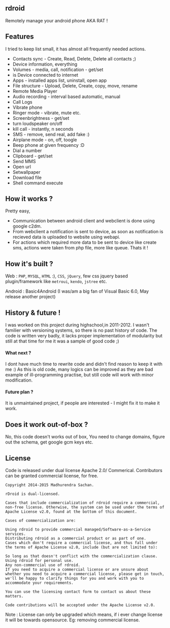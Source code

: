 ## rdroid

Remotely manage your android phone AKA RAT !


## Features 
I tried to keep list small, it has almost all frequently needed actions.
- Contacts sync - Create, Read, Delete, Delete all contacts ;)
- Device information, everything
- Volumes - media, call, notification - get/set
- is Device connected to internet
- Apps - installed apps list, uninstall, open app
- File structure - Upload, Delete, Create, copy, move, rename
- Remote Media Player
- Audio recording - interval based automatic, manual
- Call Logs
- Vibrate phone
- Ringer mode - vibrate, mute etc.
- Screenbrightness - get/set
- turn loudspeaker on/off
- kill call - instantly, n seconds
- SMS - remove, send real, add fake :)
- Airplane mode - on, off, toogle
- Beep phone at given frequency :D
- Dial a number 
- Clipboard - get/set
- Send MMS
- Open url
- Setwallpaper
- Download file
- Shell command execute
	

## How it works ?
Pretty easy,
- Communication between android client and webclient is done using google c2dm. 
- From webclient a notification is sent to device, as soon as notification is recieved data is uploaded to website using webapi.
- For actions which required more data to be sent to device like create sms, actions were taken from php file, more like queue.
Thats it !



## How it's built ?
Web : `PHP`, `MYSQL`, `HTML` :), `CSS`, `jQuery`, few css jquery based plugin/framework like `metroui`, `kendo`, `jstree` etc.

Android : Basic4Android (I was/am a big fan of Visual Basic 6.0, May release another project)




## History & future !

I was worked on this project during highschool,in 2011-2012.
I wasn't familier with versioning systems, so there is no past history of code.
The code is written very badly, it lacks proper implementation of modularity but still at that time for me it was a sample of good code ;)

#### What next ?
I dont have much time to rewrite code and didn't find reason to keep it with me :)
As this is old code, many logics can be improved as they are bad example of ill-programming practise, but still code will work with minor modification.

#### Future plan ?
It is unmaintained project, if people are interested - I might fix it to make it work.


## Does it work out-of-box ? 
No, this code doesn't works out of box, You need to change domains, figure out the schema, get google gcm keys etc.


## License

Code is released under dual license Apache 2.0/ Commerical.
Contributors can be granted commercial license, for free.

```
Copyright 2014-2015 Madhurendra Sachan.

rDroid is dual-licensed.

Cases that include commercialization of rdroid require a commercial, non-free license. Otherwise, the system can be used under the terms of Apache License v2.0, found at the bottom of this document.

Cases of commercialization are:

Using rdroid to provide commercial managed/Software-as-a-Service services.
Distributing rdroid as a commercial product or as part of one.
Cases which don't require a commercial license, and thus fall under the terms of Apache License v2.0, include (but are not limited to):

So long as that doesn't conflict with the commercialization clause.
Using rdroid for personal use.
Any non-commercial use of rdroid.
If you need to acquire a commercial license or are unsure about whether you need to acquire a commercial license, please get in touch, we'll be happy to clarify things for you and work with you to accommodate your requirements.

You can use the licensing contact form to contact us about these matters.

Code contributions will be accepted under the Apache License v2.0.
```
Note : License can only be upgraded which means, if i ever change license it will be towards opensource. Eg: removing commercial license.
